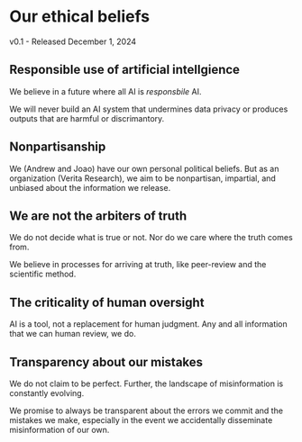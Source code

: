 # Our ethical beliefs
v0.1 - Released December 1, 2024

## Responsible use of artificial intellgience

We believe in a future where all AI is _responsbile_ AI.

We will never build an AI system that undermines data privacy or produces outputs that are harmful or discrimantory.

## Nonpartisanship

We (Andrew and Joao) have our own personal political beliefs. But as an organization (Verita Research), we aim to be nonpartisan, impartial, and unbiased about the information we release.

## We are not the arbiters of truth

We do not decide what is true or not. Nor do we care where the truth comes from.

We believe in processes for arriving at truth, like peer-review and the scientific method.

## The criticality of human oversight

AI is a tool, not a replacement for human judgment. Any and all information that we can human review, we do.

## Transparency about our mistakes

We do not claim to be perfect. Further, the landscape of misinformation is constantly evolving.

We promise to always be transparent about the errors we commit and the mistakes we make, especially in the event we accidentally disseminate misinformation of our own.

